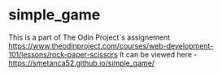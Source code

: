 # simple_game
This is a part of The Odin Project`s assignement https://www.theodinproject.com/courses/web-development-101/lessons/rock-paper-scissors
It can be viewed here - https://smetanca52.github.io/simple_game/
